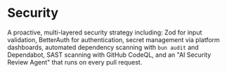 # Security

A proactive, multi-layered security strategy including: Zod for input validation, BetterAuth for authentication, secret management via platform dashboards, automated dependency scanning with `bun audit` and Dependabot, SAST scanning with GitHub CodeQL, and an "AI Security Review Agent" that runs on every pull request.
